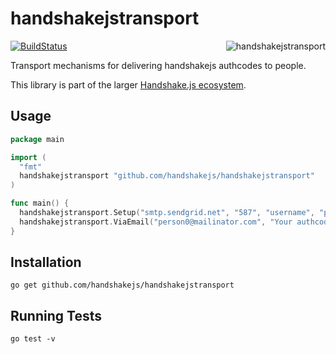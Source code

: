 # handshakejstransport

<img src="https://raw.githubusercontent.com/scottmotte/handshakejstransport/master/handshakejslogictransport.gif" alt="handshakejstransport" align="right" />

[![BuildStatus](https://travis-ci.org/handshakejs/handshakejstransport.png?branch=master)](https://travis-ci.org/handshakejs/handshakejstransport)

Transport mechanisms for delivering handshakejs authcodes to people.

This library is part of the larger [Handshake.js ecosystem](https://github.com/handshakejs).

## Usage

```go
package main

import (
  "fmt"
  handshakejstransport "github.com/handshakejs/handshakejstransport"
)

func main() {
  handshakejstransport.Setup("smtp.sendgrid.net", "587", "username", "password")
  handshakejstransport.ViaEmail("person0@mailinator.com", "Your authcode is 1234", "This is the text of the email", "This is the <b>html</b> of the email")
}
```

## Installation

```
go get github.com/handshakejs/handshakejstransport
```

## Running Tests

```
go test -v
```

